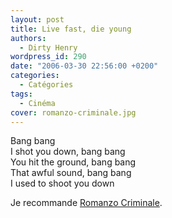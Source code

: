```yaml
---
layout: post
title: Live fast, die young
authors:
  - Dirty Henry
wordpress_id: 290
date: "2006-03-30 22:56:00 +0200"
categories:
  - Catégories
tags:
  - Cinéma
cover: romanzo-criminale.jpg
---
```


Bang bang  
I shot you down, bang bang  
You hit the ground, bang bang  
That awful sound, bang bang  
I used to shoot you down

Je recommande
[Romanzo Criminale](http://www.allocine.fr/film/fichefilm_gen_cfilm=61263.html).
